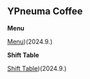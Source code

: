 ## YPneuma Coffee

**Menu**

[Menu](https://yaotongyuannvv.github.io/menu.pdf/))(2024.9.)

**Shift Table**

[Shift Table](https://yaotongyuannvv.github.io/shifttable.xlsx/))(2024.9.)
